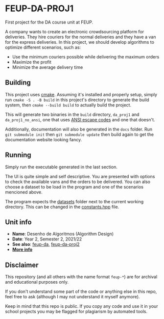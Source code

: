 # FEUP-DA-PROJ1

First project for the DA course unit at FEUP.

A company wants to create an electronic crowdsourcing platform for deliveries.
They hire couriers for the normal deliveries and they have a van for the express deliveries.
In this project, we should develop algorithms to optimize different scenarios, such as:

- Use the minimum couriers possible while delivering the maximum orders
- Maximize the profit
- Minimize the average delivery time

## Building

This project uses [cmake](https://cmake.org/). Assuming it's installed and properly setup, simply run `cmake -S . -B build` in this project's directory to generate the build system, then `cmake --build build` to actually build the project.

This will generate two binaries in the `build` directory, `da_proj1` and `da_proj1_no_ansi`, one that uses [ANSI escape codes](https://en.wikipedia.org/wiki/ANSI_escape_code) and one that doesn't.

Additionally, documentation will also be generated in the `docs` folder. Run `git submodule init` then `git submodule update` then build again to get the documentation website looking fancy.

## Running

Simply run the executable generated in the last section.

The UI is quite simple and self descriptive. You are presented with options to check the available vans and the orders to be delivered. You can also choose a
dataset to be load in the program and one of the scenarios mencioned above.

The program expects the [datasets](datasets) folder next to the current working directory. This can be changed in the [constants.hpp](includes/constants.hpp) file.

## Unit info

- **Name**: Desenho de Algoritmos (Algorithm Design)
- **Date**: Year 2, Semester 2, 2021/22
- **See also**: [feup-da](https://github.com/ttoino/feup-da), [feup-da-proj2](https://github.com/ttoino/feup-da-proj2)
- [**More info**](https://sigarra.up.pt/feup/ucurr_geral.ficha_uc_view?pv_ocorrencia_id=484424)

## Disclaimer

This repository (and all others with the name format `feup-*`) are for archival and educational purposes only.

If you don't understand some part of the code or anything else in this repo, feel free to ask (although I may not understand it myself anymore).

Keep in mind that this repo is public. If you copy any code and use it in your school projects you may be flagged for plagiarism by automated tools.

